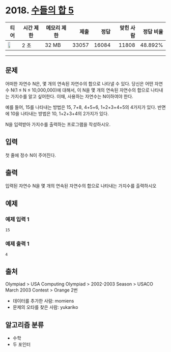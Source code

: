 # 2018. [수들의 합 5](https://www.acmicpc.net/problem/2018)

| 티어 | 시간 제한 | 메모리 제한 | 제출 | 정답 | 맞힌 사람 | 정답 비율 |
|---|---|---|---:|---:|---:|---:|
| <img src="https://static.solved.ac/tier_small/6.svg" width="50%" /> | 2 초 | 32 MB | 33057 | 16084 | 11808 | 48.892% |

---

## 문제

어떠한 자연수 N은, 몇 개의 연속된 자연수의 합으로 나타낼 수 있다. 당신은 어떤 자연수 N(1 ≤ N ≤ 10,000,000)에 대해서, 이 N을 몇 개의 연속된 자연수의 합으로 나타내는 가지수를 알고 싶어한다. 이때, 사용하는 자연수는 N이하여야 한다.

예를 들어, 15를 나타내는 방법은 15, 7+8, 4+5+6, 1+2+3+4+5의 4가지가 있다. 반면에 10을 나타내는 방법은 10, 1+2+3+4의 2가지가 있다.

N을 입력받아 가지수를 출력하는 프로그램을 작성하시오.

## 입력

첫 줄에 정수 N이 주어진다.

## 출력

입력된 자연수 N을 몇 개의 연속된 자연수의 합으로 나타내는 가지수를 출력하시오

## 예제

### 예제 입력 1

```
15
```

### 예제 출력 1

```
4
```

## 출처

Olympiad
\> 
USA Computing Olympiad
\> 
2002-2003 Season
\> 
USACO March 2003 Contest
\> 
Orange
2번

- 데이터를 추가한 사람: momiens
- 문제의 오타를 찾은 사람: yukariko

## 알고리즘 분류

- 수학
- 두 포인터

